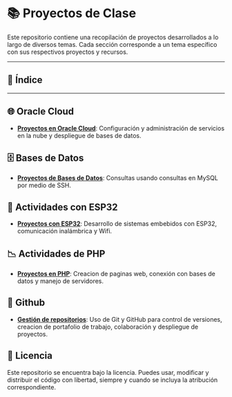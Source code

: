 # 📚 Proyectos de Clase

Este repositorio contiene una recopilación de proyectos desarrollados a lo largo de diversos temas. Cada sección corresponde a un tema específico con sus respectivos proyectos y recursos.

---

## 📌 Índice

---


## 🌐 Oracle Cloud

- **[Proyectos en Oracle Cloud](https://github.com/Akeno075/Proyectos-Clases/blob/main/Oracle%20Cloud/README.md)**: Configuración y administración de servicios en la nube y despliegue de bases de datos.

## 🗄️ Bases de Datos

- **[Proyectos de Bases de Datos](https://github.com/Akeno075/Proyectos-Clases/blob/main/Base%20de%20Datos/README.md)**: Consultas  usando consultas en MySQL por medio de SSH.

## 🔌 Actividades con ESP32

- **[Proyectos con ESP32](https://github.com/Akeno075/Proyectos-Clases/blob/main/Actividades%20con%20ESP32/README.md)**: Desarrollo de sistemas embebidos con ESP32, comunicación inalámbrica y Wifi.

## 📉 Actividades de PHP

- **[Proyectos en PHP](https://github.com/Akeno075/Proyectos-Clases/blob/main/Actividades%20de%20PHP/README.md)**: Creacion de paginas web, conexión con bases de datos y manejo de servidores.

## 🔎 Github

- **[Gestión de repositorios](https://github.com/Akeno075/Proyectos-Clases/blob/main/Github/README.md)**: Uso de Git y GitHub para control de versiones, creacion de portafolio de trabajo, colaboración y despliegue de proyectos.



## 📜 Licencia

Este repositorio se encuentra bajo la licencia. Puedes usar, modificar y distribuir el código con libertad, siempre y cuando se incluya la atribución correspondiente.
